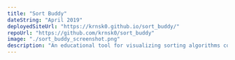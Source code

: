 ```yaml
---
title: "Sort Buddy"
dateString: "April 2019"
deployedSiteUrl: "https://krnsk0.github.io/sort_buddy/"
repoUrl: "https://github.com/krnsk0/sort_buddy"
image: "./sort_buddy_screenshot.png"
description: "An educational tool for visualizing sorting algorithms commonly taught in introductory CS courses."
---
```

